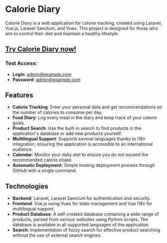 # Calorie Diary

Calorie Diary is a web application for calorie tracking, created using Laravel, Vue.js, Laravel Sanctum, and Vuex. This project is designed for those who aim to control their diet and maintain a healthy lifestyle.

## [Try Calorie Diary now!](https://spa.calories365.space/calculation)
### Test Access:
- **Login**: admin@example.com
- **Password**: admin@example.com


## Features

- **Calorie Tracking**: Enter your personal data and get recommendations on the number of calories to consume per day.
- **Food Diary**: Log every meal in the diary and keep track of your calorie goals.
- **Product Search**: Use the built-in search to find products in the application's database or add new products yourself.
- **Multilingual Support**: Supports several languages thanks to i18n integration, ensuring the application is accessible to an international audience.
- **Calendar**: Monitor your daily diet to ensure you do not exceed the recommended calorie intake.
- **Automatic Deployment**: Simple hosting deployment process through GitHub with a single command.

## Technologies

- **Backend**: Laravel, Laravel Sanctum for authentication and security.
- **Frontend**: Vue.js using Vuex for state management and Vue I18n for multilingual support.
- **Product Database**: A self-created database containing a wide range of products, parsed from various websites using Python scripts. The database is available in all supported languages of the application.
- **Search**: Implementation of fuzzy search for effective product searching without the use of external search engines.
